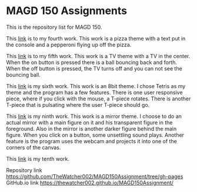 # MAGD 150 Assignments

This is the repository list for MAGD 150.

This [link](https://github.com/TheWatcher002/MAGD150Assignment/tree/gh-pages/f21magd150lab04_Schrader) is to my fourth work. This work is a pizza theme with a text put in the console and a pepperoni flying up off the pizza.

This [link](https://github.com/TheWatcher002/MAGD150Assignment/tree/gh-pages/f21magd150lab05_Schrader) is to my fifth work. This work is a TV theme with a TV in the center. When the on button is pressed there is a ball bouncing back and forth. When the off button is pressed, the TV turns off and you can not see the bouncing ball.

This [link](https://github.com/TheWatcher002/MAGD150Assignment/tree/gh-pages/f21magd150lab06_Schrader) is my sixth work. This work is an 8bit theme. I chose Tetris as my theme and the program has a few features. There is one user responsive piece, where if you click with the mouse, a T-piece rotates. There is another T-piece that is pulsating where the user T-piece should go.

This [link](https://github.com/TheWatcher002/MAGD150Assignment/tree/gh-pages/f21magd150lab09_Schrader) is my ninth work. This work is a mirror theme. I choose to do an actual mirror with a main figure on it and his transparent figure in the foreground. Also in the mirror is another darker figure behind the main figure. When you click on a button, some unsettling sound plays. Another feature is the program uses the webcam and projects it into one of the corners of the canvas.

This [link](https://github.com/TheWatcher002/MAGD150Assignment/tree/gh-pages/f21magd150lab10_Schrader) is my tenth work. 

Repository link https://github.com/TheWatcher002/MAGD150Assignment/tree/gh-pages
GitHub.io link https://thewatcher002.github.io/MAGD150Assignment/
